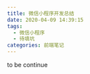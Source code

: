```yaml
---
title: 微信小程序开发总结
date: 2020-04-09 14:39:15
tags:
  - 微信小程序
  - 待填坑
categories: 前端笔记
---
```


to be continue